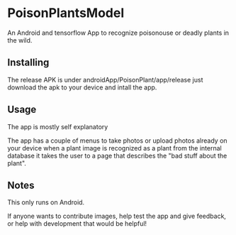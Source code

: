 # PoisonPlantsModel

An Android and tensorflow App to recognize poisonouse or deadly plants in the wild.

## Installing
The release APK is under androidApp/PoisonPlant/app/release just download the apk
to your device and intall the app.

## Usage
The app is mostly self explanatory 

The app has a couple of menus to take photos or upload photos already on your device
when a plant image is recognized as a plant from the internal database it takes
the user to a page that describes the "bad stuff about the plant".

## Notes
This only runs on Android. 

If anyone wants to contribute images, help test the app and give feedback, or help with
development that would be helpful!
